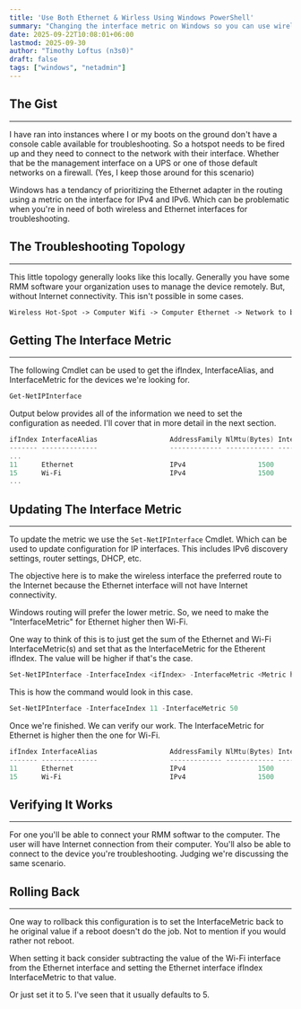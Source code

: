 ```yaml
---
title: 'Use Both Ethernet & Wirless Using Windows PowerShell'
summary: "Changing the interface metric on Windows so you can use wireless and Ethernet."
date: 2025-09-22T10:08:01+06:00
lastmod: 2025-09-30
author: "Timothy Loftus (n3s0)"
draft: false
tags: ["windows", "netadmin"]
---
```


## The Gist
---

I have ran into instances where I or my boots on the ground don't have a console
cable available for troubleshooting. So a hotspot needs to be fired up and they
need to connect to the network with their interface. Whether that be the
management interface on a UPS or one of those default networks on a firewall.
(Yes, I keep those around for this scenario)

Windows has a tendancy of prioritizing the Ethernet adapter in the routing using
a metric on the interface for IPv4 and IPv6. Which can be problematic when
you're in need of both wireless and Ethernet interfaces for troubleshooting.

## The Troubleshooting Topology
---

This little topology generally looks like this locally. Generally you have some
RMM software your organization uses to manage the device remotely. But, without
Internet connectivity. This isn't possible in some cases.

```txt
Wireless Hot-Spot -> Computer Wifi -> Computer Ethernet -> Network to be Troubleshot
```

## Getting The Interface Metric
---

The following Cmdlet can be used to get the ifIndex, InterfaceAlias, and
InterfaceMetric for the devices we're looking for.

```powershell
Get-NetIPInterface
```

Output below provides all of the information we need to set the configuration as
needed. I'll cover that in more detail in the next section.

```powershell
ifIndex InterfaceAlias                  AddressFamily NlMtu(Bytes) InterfaceMetric Dhcp     ConnectionState PolicyStore
------- --------------                  ------------- ------------ --------------- ----     --------------- -----------
...
11      Ethernet                        IPv4                  1500               5 Enabled  Connected       ActiveStore
15      Wi-Fi                           IPv4                  1500              45 Enabled  Connected       ActiveStore
...
```

## Updating The Interface Metric
---

To update the metric we use the ```Set-NetIPInterface``` Cmdlet. Which can be
used to update configuration for IP interfaces. This includes IPv6 discovery
settings, router settings, DHCP, etc.

The objective here is to make the wireless interface the preferred route to the
Internet because the Ethernet interface will not have Internet connectivity.

Windows routing will prefer the lower metric. So, we need to make the
"InterfaceMetric" for Ethernet higher then Wi-Fi.

One way to think of this is to just get the sum of the Ethernet and Wi-Fi
InterfaceMetric(s) and set that as the InterfaceMetric for the Etherent ifIndex.
The value will be higher if that's the case.

```powershell
Set-NetIPInterface -InterfaceIndex <ifIndex> -InterfaceMetric <Metric higher then Ethernet>
```

This is how the command would look in this case.

```powershell
Set-NetIPInterface -InterfaceIndex 11 -InterfaceMetric 50
```

Once we're finished. We can verify our work. The InterfaceMetric for Ethernet is
higher then the one for Wi-Fi.

```powershell
ifIndex InterfaceAlias                  AddressFamily NlMtu(Bytes) InterfaceMetric Dhcp     ConnectionState PolicyStore
------- --------------                  ------------- ------------ --------------- ----     --------------- -----------
11      Ethernet                        IPv4                  1500              50 Enabled  Connected       ActiveStore
15      Wi-Fi                           IPv4                  1500              45 Enabled  Connected       ActiveStore
```

## Verifying It Works
---

For one you'll be able to connect your RMM softwar to the computer. The user
will have Internet connection from their computer. You'll also be able to
connect to the device you're troubleshooting. Judging we're discussing the same
scenario.

## Rolling Back
---

One way to rollback this configuration is to set the InterfaceMetric back to he
original value if a reboot doesn't do the job. Not to mention if you would
rather not reboot.

When setting it back consider subtracting the value of the Wi-Fi interface from
the Ethernet interface and setting the Ethernet interface ifIndex
InterfaceMetric to that value.

Or just set it to 5. I've seen that it usually defaults to 5.
